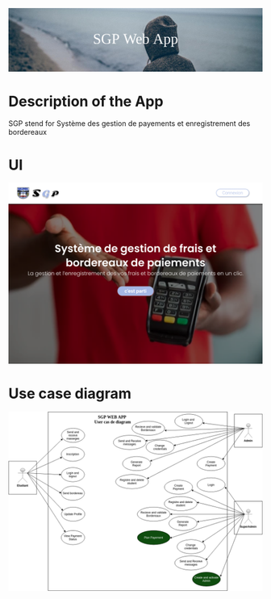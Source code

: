 ![png](baner/sgpweb.png)

# Description of the App
<p>SGP stend for Système des gestion de payements et enregistrement des bordereaux</p>

# UI
![image](baner/Sgp1.png)

# Use case diagram

![image](UML/userCaseDiagram3.png)

